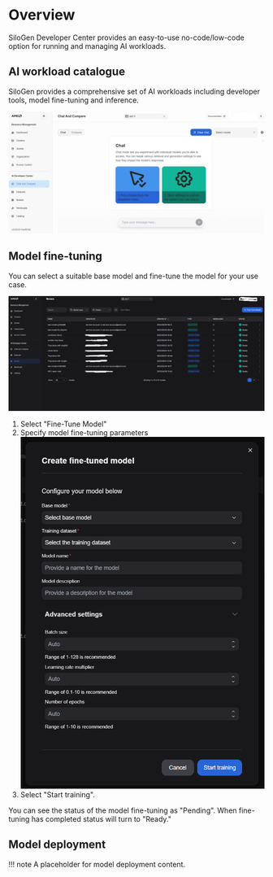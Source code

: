 # Overview

SiloGen Developer Center provides an easy-to-use no-code/low-code option for running and managing AI workloads.

## AI workload catalogue

SiloGen provides a comprehensive set of AI workloads including developer tools, model fine-tuning and inference.

![alt text](./devcenter-introduction.png)

## Model fine-tuning

You can select a suitable base model and fine-tune the model for your use case.

![alt text](./model-finetuning.png)

1. Select "Fine-Tune Model"
2. Specify model fine-tuning parameters
![alt text](image.png)
3. Select "Start training".

You can see the status of the model fine-tuning as "Pending". When fine-tuning has completed status will turn to "Ready."

## Model deployment

!!! note
    A placeholder for model deployment content.